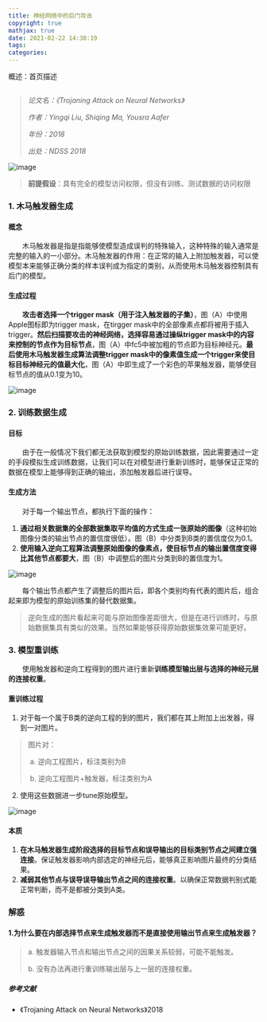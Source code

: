 ```yaml
---
title: 神经网络中的后门攻击
copyright: true
mathjax: true
date: 2021-02-22 14:38:19
tags:
categories:
---
```


概述：首页描述

![]()

<!--more-->

> *论文名：《Trojaning Attack on Neural Networks》*
>
> *作者：Yingqi Liu, Shiqing Ma, Yousra Aafer*
>
> *年份：2018*
>
> *出处：NDSS 2018*

![image](https://raw.githubusercontent.com/AnchoretY/images/master/blog/image.2sim6fn4y66.png)

>  **前提假设**：具有完全的模型访问权限，但没有训练、测试数据的访问权限



### 1. 木马触发器生成

#### 概念

&emsp;&emsp;木马触发器是指是指能够使模型造成误判的特殊输入，这种特殊的输入通常是完整的输入的一小部分。木马触发器的作用：在正常的输入上附加触发器，可以使模型本来能够正确分类的样本误判成为指定的类别，从而使用木马触发器控制具有后门的模型。

#### 生成过程

&emsp;&emsp;**攻击者选择一个trigger mask（用于注入触发器的子集）**，图（A）中使用Apple图标即为trigger mask，在tirgger mask中的全部像素点都将被用于插入trigger。**然后扫描要攻击的神经网络，选择容易通过操纵trigger mask中的内容来控制的节点作为目标节点**，图（A）中fc5中被加粗的节点即为目标神经元。**最后使用木马触发器生成算法调整trigger mask中的像素值生成一个trigger来使目标目标神经元的值最大化**，图（A）中即生成了一个彩色的苹果触发器，能够使目标节点的值从0.1变为10。

![image](https://raw.githubusercontent.com/AnchoretY/images/master/blog/image.1veke49jng9.png)



### 2. 训练数据生成

#### 目标

&emsp;&emsp;由于在一般情况下我们都无法获取到模型的原始训练数据，因此需要通过一定的手段模拟生成训练数据，让我们可以在对模型进行重新训练时，能够保证正常的数据在模型上能够得到正确的输出，添加触发器后进行误导。

#### 生成方法

&emsp;&emsp;对于每一个输出节点，都执行下面的操作：

1. **通过相关数据集的全部数据集取平均值的方式生成一张原始的图像**（这种初始图像分类的输出节点的置信度很低）。图（B）中分类到B类的置信度仅为0.1。
2. **使用输入逆向工程算法调整原始图像的像素点，使目标节点的输出置信度变得比其他节点都要大**，图（B）中调整后的图片分类到B的置信度为1。

![image](https://raw.githubusercontent.com/AnchoretY/images/master/blog/image.srspzv4kju.png)

&emsp;&emsp;每个输出节点都产生了调整后的图片后，即各个类别均有代表的图片后，组合起来即为模型的原始训练集的替代数据集。

> 逆向生成的图片看起来可能与原始图像差距很大，但是在进行训练时，与原始数据集具有类似的效果。当然如果能够获得原始数据集效果可能更好。



### 3. 模型重训练

&emsp;&emsp;使用触发器和逆向工程得到的图片进行重新**训练模型输出层与选择的神经元层的连接权重**。

#### 重训练过程

1. 对于每一个属于B类的逆向工程的到的图片，我们都在其上附加上出发器，得到一对图片。

> 图片对：
>
> ​	a. 逆向工程图片，标注类别为B
>
> ​	b. 逆向工程图片+触发器，标注类别为A

2. 使用这些数据进一步tune原始模型。

![image](https://raw.githubusercontent.com/AnchoretY/images/master/blog/image.6qwopz3oy1s.png)

#### 本质

1. **在木马触发器生成阶段选择的目标节点和误导输出的目标类别节点之间建立强连接**。保证触发器影响内部选定的神经元后，能够真正影响图片最终的分类结果。
2. **减弱其他节点与误导误导输出节点之间的连接权重**。以确保正常数据判别式能正常判断，而不是都被分类到A类。



### 解惑

#### 1.为什么要在内部选择节点来生成触发器而不是直接使用输出节点来生成触发器？

> a. 触发器输入节点和输出节点之间的因果关系较弱，可能不能触发。
>
> b. 没有办法再进行重训练输出层与上一层的连接权重。







##### 参考文献

- 《Trojaning Attack on Neural Networks》2018